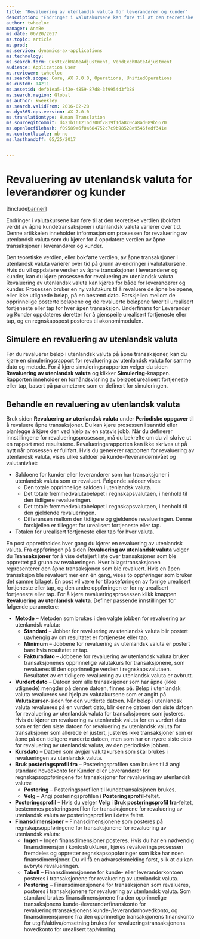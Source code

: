 ```yaml
---
title: "Revaluering av utenlandsk valuta for leverandører og kunder"
description: "Endringer i valutakursene kan føre til at den teoretiske verdien (bokført verdi) av åpne kundetransaksjoner i utenlandsk valuta varierer over tid. Denne artikkelen inneholder informasjon om prosessen for revaluering av utenlandsk valuta som du kjører for å oppdatere verdien av åpne transaksjoner i leverandører og kunder."
author: twheeloc
manager: AnnBe
ms.date: 06/20/2017
ms.topic: article
ms.prod: 
ms.service: dynamics-ax-applications
ms.technology: 
ms.search.form: CustExchRateAdjustment, VendExchRateAdjustment
audience: Application User
ms.reviewer: twheeloc
ms.search.scope: Core, AX 7.0.0, Operations, UnifiedOperations
ms.custom: 14211
ms.assetid: defb1ea5-1f3e-4859-87d8-3f9954d3f388
ms.search.region: Global
ms.author: kweekley
ms.search.validFrom: 2016-02-28
ms.dyn365.ops.version: AX 7.0.0
ms.translationtype: Human Translation
ms.sourcegitcommit: d421b161216d700f7819f1da8c0ca8ad089b5670
ms.openlocfilehash: f09589a6f0a684752c7c9b98528e9546fedf341e
ms.contentlocale: nb-no
ms.lasthandoff: 05/25/2017


---
```


# <a name="foreign-currency-revaluation-for-accounts-payable-and-accounts-receivable"></a>Revaluering av utenlandsk valuta for leverandører og kunder

[!include[banner](../includes/banner.md)]


Endringer i valutakursene kan føre til at den teoretiske verdien (bokført verdi) av åpne kundetransaksjoner i utenlandsk valuta varierer over tid. Denne artikkelen inneholder informasjon om prosessen for revaluering av utenlandsk valuta som du kjører for å oppdatere verdien av åpne transaksjoner i leverandører og kunder. 

Den teoretiske verdien, eller bokførte verdien, av åpne transaksjoner i utenlandsk valuta varierer over tid på grunn av endringer i valutakursene. Hvis du vil oppdatere verdien av åpne transaksjoner i leverandører og kunder, kan du kjøre prosessen for revaluering av utenlandsk valuta. Revaluering av utenlandsk valuta kan kjøres for både for leverandører og kunder. Prosessen bruker en ny valutakurs til å revaluere de åpne beløpene, eller ikke utlignede beløp, på en bestemt dato. Forskjellen mellom de opprinnelige posterte beløpene og de revaluerte beløpene fører til urealisert fortjeneste eller tap for hver åpen transaksjon. Underfinans for Leverandør og Kunder oppdateres deretter for å gjenspeile urealisert fortjeneste eller tap, og en regnskapspost posteres til økonomimodulen.

## <a name="simulate-a-foreign-currency-revaluation"></a>Simulere en revaluering av utenlandsk valuta
Før du revaluerer beløp i utenlandsk valuta på åpne transaksjoner, kan du kjøre en simuleringsrapport for revaluering av utenlandsk valuta for samme dato og metode. For å kjøre simuleringsrapporten velger du siden **Revaluering av utenlandsk valuta** og klikker **Simulering**-knappen. Rapporten inneholder en forhåndsvisning av beløpet urealisert fortjeneste eller tap, basert på parameterne som er definert for simuleringen.

## <a name="process-a-foreign-currency-revaluation"></a>Behandle en revaluering av utenlandsk valuta
Bruk siden **Revaluering av utenlandsk valuta** under **Periodiske oppgaver** til å revaluere åpne transaksjoner. Du kan kjøre prosessen i sanntid eller planlegge å kjøre den ved hjelp av en satsvis jobb. Når du definerer innstillingene for revalueringsprosessen, må du bekrefte om du vil skrive ut en rapport med resultatene. Revalueringsrapporten kan ikke skrives ut på nytt når prosessen er fullført. Hvis du genererer rapporten for revaluering av utenlandsk valuta, vises ulike saldoer på kunde-/leverandørnivået og valutanivået:

-   Saldoene for kunder eller leverandører som har transaksjoner i utenlandsk valuta som er revaluert. Følgende saldoer vises:
    -   Den totale opprinnelige saldoen i utenlandsk valuta.
    -   Det totale fremmedvalutabeløpet i regnskapsvalutaen, i henhold til den tidligere revalueringen.
    -   Det totale fremmedvalutabeløpet i regnskapsvalutaen, i henhold til den gjeldende revalueringen.
    -   Differansen mellom den tidligere og gjeldende revalueringen. Denne forskjellen er tillegget for urealisert fortjeneste eller tap.
-   Totalen for urealisert fortjeneste eller tap for hver valuta.

En post opprettholdes hver gang du kjører en revaluering av utenlandsk valuta. Fra oppføringen på siden **Revaluering av utenlandsk valuta** velger du **Transaksjoner** for å vise detaljert liste over transaksjoner som ble opprettet på grunn av revalueringen. Hver bilagstransaksjonen representerer den åpne transaksjonen som ble revaluert. Hvis en åpen transaksjon ble revaluert mer enn én gang, vises to oppføringer som bruker det samme bilaget. Én post vil være for tilbakeføringen av forrige urealisert fortjeneste eller tap, og den andre oppføringen er for ny urealisert fortjeneste eller tap. For å kjøre revalueringsprosessen klikk knappen **Revaluering av utenlandsk valuta**. Definer passende innstillinger for følgende parametere:

-   **Metode** – Metoden som brukes i den valgte jobben for revaluering av utenlandsk valuta:
    -   **Standard** – Jobber for revaluering av utenlandsk valuta blir postert uavhengig av om resultatet er fortjeneste eller tap.
    -   **Minimum** – Jobbene for revaluering av utenlandsk valuta er postert bare hvis resultatet er tap.
    -   **Fakturadato** – Jobbene for revaluering av utenlandsk valuta bruker transaksjonenes opprinnelige valutakurs for transaksjonene, som revalueres til den opprinnelige verdien i regnskapsvalutaen. Resultatet av en tidligere revaluering av utenlandsk valuta er avbrutt.
-   **Vurdert dato** – Datoen som alle transaksjoner som har åpne (ikke utlignede) mengder på denne datoen, finnes på. Beløp i utenlandsk valuta revalueres ved hjelp av valutakursene som er angitt på **Valutakurser**-siden for den vurderte datoen. Når beløp i utenlandsk valuta revalueres på en vurdert dato, blir denne datoen den siste datoen for revaluering av utenlandsk valuta for transaksjonene som justeres. Hvis du kjører en revaluering av utenlandsk valuta for en vurdert dato som er før den siste datoen for revaluering av utenlandsk valuta for transaksjoner som allerede er justert, justeres ikke transaksjoner som er åpne på den tidligere vurderte datoen, men som har en nyere siste dato for revaluering av utenlandsk valuta, av den periodiske jobben.
-   **Kursdato** – Datoen som avgjør valutakursen som skal brukes i revalueringen av utenlandsk valuta.
-   **Bruk posteringsprofil fra** – Posteringsprofilen som brukes til å angi standard hovedkonto for Kunder eller Leverandører for regnskapsoppføringene for transaksjoner for revaluering av utenlandsk valuta:
    -   **Postering** – Posteringsprofilen til kundetransaksjonen brukes.
    -   **Velg** – Angi posteringsprofilen i **Posteringsprofil**-feltet.
-   **Posteringsprofil** – Hvis du velger **Velg** i **Bruk posteringsprofil fra**-feltet, bestemmes posteringsprofilen for transaksjonene for revaluering av utenlandsk valuta av posteringsprofilen i dette feltet.
-   **Finansdimensjoner** – Finansdimensjonene som posteres på regnskapsoppføringene for transaksjonene for revaluering av utenlandsk valuta:
    -   **Ingen** – Ingen finansdimensjoner posteres. Hvis du har en nødvendig finansdimensjon i kontostrukturen, kjøres revalueringsprosessen fremdeles og oppretter regnskapsoppføringer som ikke har noen finansdimensjoner. Du vil få en advarselsmelding først, slik at du kan avbryte revalueringen.
    -   **Tabell** – Finansdimensjonene for kunde- eller leverandørkontoen posteres i transaksjonene for revaluering av utenlandsk valuta.
    -   **Postering** – Finansdimensjonene for transaksjonen som revalueres, posteres i transaksjonene for revaluering av utenlandsk valuta. Som standard brukes finansdimensjonene fra den opprinnelige transaksjonens kunde-/leverandørfinanskonto for revalueringstransaksjonens kunde-/leverandørhovedkonto, og finansdimensjonene fra den opprinnelige transaksjonens finanskonto for utgift/aktiva/omsetning brukes for revalueringstransaksjonens hovedkonto for urealisert tap/vinning.





